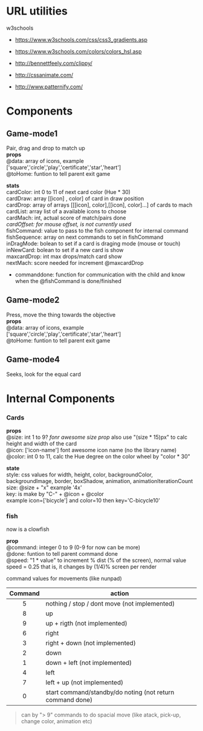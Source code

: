 # URL utilities  

w3schools  
- https://www.w3schools.com/css/css3_gradients.asp  
- https://www.w3schools.com/colors/colors_hsl.asp  

   
- http://bennettfeely.com/clippy/  
- http://cssanimate.com/  
- http://www.patternify.com/  
  


# Components

## Game-mode1
Pair, drag and drop to match up  
**props**  
@data: array of icons, example ['square','circle','play','certificate','star','heart']  
@toHome: funtion to tell parent exit game  

**stats**  
cardColor: int 0 to 11 of next card color  (Hue * 30)  
cardDraw: array [[icon] , color] of card in draw position  
cardDrop: array of arrays [[[icon], color],[[icon], color]...] of cards to mach  
cardList: array list of a available icons to choose  
cardMach: int, actual score of match/pairs done  
_cardOffset: for mouse offset, is not currently used_  
fishCommand: value to pass to the fish component for internal command  
fishSequence: array on next commands to set in fishCommand  
inDragMode: bolean to set if a card is draging mode (mouse or touch)  
inNewCard: bolean to set if a new card is show  
maxcardDrop: int max drops/match card show  
nextMach: score needed for increment @maxcardDrop  

- commanddone: function for communication with the child and know when the @fishCommand is done/finished  

## Game-mode2
Press, move the thing towards the objective  
**props**  
@data: array of icons, example ['square','circle','play','certificate','star','heart']  
@toHome: funtion to tell parent exit game 

## Game-mode4
Seeks, look for the equal card  




# Internal Components

### Cards
**props**  
@size: int 1 to 9? _fonr awesome size prop_ also use "(size * 15)px" to calc height and width of the card  
@icon: ['icon-name'] font awesome icon name (no the library name)  
@color: int 0 to 11, calc the Hue degree on the color wheel by "color * 30"  

**state**  
style: css values for width, height, color, backgroundColor, backgroundImage, border, boxShadow, animation, animationIterationCount  
size: @size + "x" example '4x'  
key: is make by "C-" + @icon + @color  
  example icon=['bicycle'] and color=10 then key='C-bicycle10'  


### fish
now is a clowfish

**prop**  
@command: integer 0 to 9 (0-9 for now can be more)  
@done: funtion to tell parent command done  
@speed: "1 * value" to increment % dist (% of the screen), normal value speed = 0.25  that is, it changes by (1/4)% screen per render  

command values  for movements (like nunpad)  
  
Command | action  
:---: | ---
5 | nothing / stop / dont move  (not implemented)  
8 | up  
9 | up + rigth  (not implemented)  
6 | right  
3 | right + down  (not implemented)  
2 | down  
1 | down + left  (not implemented)  
4 | left  
7 | left + up  (not implemented)  
0 | start command/standby/do noting (not return command done)  
  
> can by "> 9" commands to do spacial move (like atack, pick-up, change color, animation etc)  
  
  
  